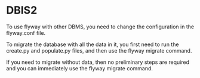 # DBIS2
To use flyway with other DBMS, you need to change the configuration in the flyway.conf file.

To migrate the database with all the data in it, you first need to run the create.py and populate.py files, and then use the flyway migrate command.

If you need to migrate without data, then no preliminary steps are required and you can immediately use the flyway migrate command.
